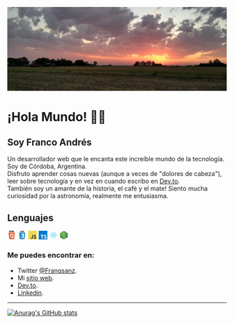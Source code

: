 ![casa](https://github.com/Franqsanz/Franqsanz/blob/master/casa.png)
# ¡Hola Mundo! 👋🏻
## Soy Franco Andrés

Un desarrollador web que le encanta este increíble mundo de la tecnología.
Soy de Córdoba, Argentina. \
Disfruto aprender cosas nuevas (aunque a veces de "dolores de cabeza"), leer sobre tecnología y en vez en cuando escribo en [Dev.to](https://dev.to/franqsanz). \
También soy un amante de la historia, el café y el mate!
Siento mucha curiosidad por la astronomía, realmente me entusiasma.

## Lenguajes
<code><img height="20" src="https://raw.githubusercontent.com/github/explore/80688e429a7d4ef2fca1e82350fe8e3517d3494d/topics/html/html.png"></code>
<code><img height="20" src="https://raw.githubusercontent.com/github/explore/80688e429a7d4ef2fca1e82350fe8e3517d3494d/topics/css/css.png"></code>
<code><img height="20" src="https://raw.githubusercontent.com/github/explore/80688e429a7d4ef2fca1e82350fe8e3517d3494d/topics/javascript/javascript.png"></code>
<code><img height="20" src="https://raw.githubusercontent.com/github/explore/80688e429a7d4ef2fca1e82350fe8e3517d3494d/topics/typescript/typescript.png"></code>
<code><img height="20" src="https://raw.githubusercontent.com/github/explore/80688e429a7d4ef2fca1e82350fe8e3517d3494d/topics/react/react.png"></code>
<code><img height="20" src="https://raw.githubusercontent.com/github/explore/80688e429a7d4ef2fca1e82350fe8e3517d3494d/topics/nodejs/nodejs.png"></code>

### Me puedes encontrar en:
- Twitter [@Franqsanz](https://twitter.com/Franqsanz).
- Mi [sitio web](https://franqsanz.netlify.app/).
- [Dev.to](https://dev.to/franqsanz).
- [Linkedin](https://www.linkedin.com/in/franqsanzdev/).
---
[![Anurag's GitHub stats](https://github-readme-stats.vercel.app/api?username=Franqsanz&show_icons=true&theme=github_dark)](https://github.com/anuraghazra/github-readme-stats)

